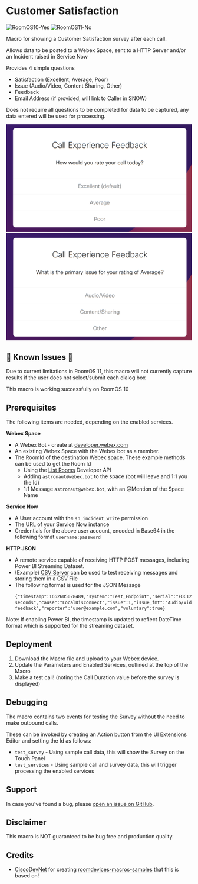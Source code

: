 # Customer Satisfaction

![RoomOS10-Yes](https://img.shields.io/badge/RoomOS%2010-Compatible-green.svg?style=for-the-badge&logo=cisco) ![RoomOS11-No](https://img.shields.io/badge/RoomOS%2011-Issues-red.svg?style=for-the-badge&logo=cisco)

Macro for showing a Customer Satisfaction survey after each call.

Allows data to be posted to a Webex Space, sent to a HTTP Server and/or an Incident raised in Service Now

Provides 4 simple questions
- Satisfaction (Excellent, Average, Poor)
- Issue (Audio/Video, Content Sharing, Other)
- Feedback
- Email Address (if provided, will link to Caller in SNOW)

Does not require all questions to be completed for data to be captured, any data entered will be used for processing.

![img1.png](img/img1.png)![img2.png](img/img2.png)

## 🚨 Known Issues 🚨

Due to current limitations in RoomOS 11, this macro will not currently capture results if the user does not select/submit each dialog box

This macro is working successfully on RoomOS 10

## Prerequisites

The following items are needed, depending on the enabled services.

**Webex Space**
- A Webex Bot - create at [developer.webex.com](https://developer.webex.com/my-apps/new/bot) 
- An existing Webex Space with the Webex bot as a member.
- The RoomId of the destination Webex space. These example methods can be used to get the Room Id
  - Using the [List Rooms](https://developer.webex.com/docs/api/v1/rooms/list-rooms) Developer API
  - Adding `astronaut@webex.bot` to the space (bot will leave and 1:1 you the Id)
  - 1:1 Message `astronaut@webex.bot`, with an @Mention of the Space Name

**Service Now**
- A User account with the `sn_incident_write` permission
- The URL of your Service Now instance
- Credentials for the above user account, encoded in Base64 in the following format `username:password`

**HTTP JSON**
- A remote service capable of receiving HTTP POST messages, including Power BI Streaming Dataset.
- (Example) [CSV Server](https://github.com/jeremywillans/csv-server) can be used to test receiving messages and storing them in a CSV File
- The following format is used for the JSON Message
  ```
  {"timestamp":1662605028489,"system":"Test_Endpoint","serial":"FOC123456AA","software":"ce10.19.1.2.bb4292d4368","rating":2,"rating_fmt":"Average","destination":"spark:123456789@webex.com","call_type":"webex","duration":15,"duration_fmt":"15 seconds","cause":"LocalDisconnect","issue":1,"issue_fmt":"Audio/Video","feedback":"Example feedback","reporter":"user@example.com","voluntary":true}
  ```

Note: If enabling Power BI, the timestamp is updated to reflect DateTime format which is supported for the streaming dataset.

## Deployment

1. Download the Macro file and upload to your Webex device.
2. Update the Parameters and Enabled Services, outlined at the top of the Macro
3. Make a test call! (noting the Call Duration value before the survey is displayed)

## Debugging

The macro contains two events for testing the Survey without the need to make outbound calls.

These can be invoked by creating an Action button from the UI Extensions Editor and setting the Id as follows:
- `test_survey` - Using sample call data, this will show the Survey on the Touch Panel
- `test_services` - Using sample call and survey data, this will trigger processing the enabled services

## Support

In case you've found a bug, please [open an issue on GitHub](../../../issues).

## Disclaimer

This macro is NOT guaranteed to be bug free and production quality.

## Credits

- [CiscoDevNet](https://github.com/CiscoDevNet) for creating [roomdevices-macros-samples](https://github.com/CiscoDevNet/roomdevices-macros-samples) that this is based on!
